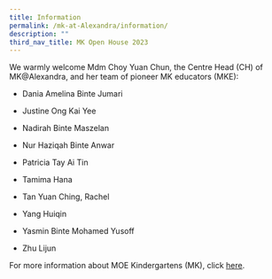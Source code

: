 ```yaml
---
title: Information
permalink: /mk-at-Alexandra/information/
description: ""
third_nav_title: MK Open House 2023
---
```


We warmly welcome Mdm Choy Yuan Chun, the Centre Head (CH) of MK@Alexandra, and her team of pioneer MK educators (MKE):

        
* Dania Amelina Binte Jumari
 
* Justine Ong Kai Yee

* Nadirah Binte Maszelan
 
* Nur Haziqah Binte Anwar
 
* Patricia Tay Ai Tin
 
* Tamima Hana
 
* Tan Yuan Ching, Rachel

* Yang Huiqin 

* Yasmin Binte Mohamed Yusoff

* Zhu Lijun

For more information about MOE Kindergartens (MK), click [here](http://www.moe.gov.sg/mk).